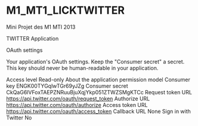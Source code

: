 M1_MT1_LICKTWITTER
==================

Mini Projet des M1 MTI 2013

TWITTER Application

OAuth settings

Your application's OAuth settings. Keep the "Consumer secret" a secret. This key should never be human-readable in your application.

Access level   Read-only 
About the application permission model
Consumer key	ENGK00TYGqlwTGr69yJZg
Consumer secret	CkQaG6lVFoxTAEPZNRuuBjuXqjYkp051ZTWZSMgKTCc
Request token URL	https://api.twitter.com/oauth/request_token
Authorize URL	https://api.twitter.com/oauth/authorize
Access token URL	https://api.twitter.com/oauth/access_token
Callback URL	None
Sign in with Twitter	No

